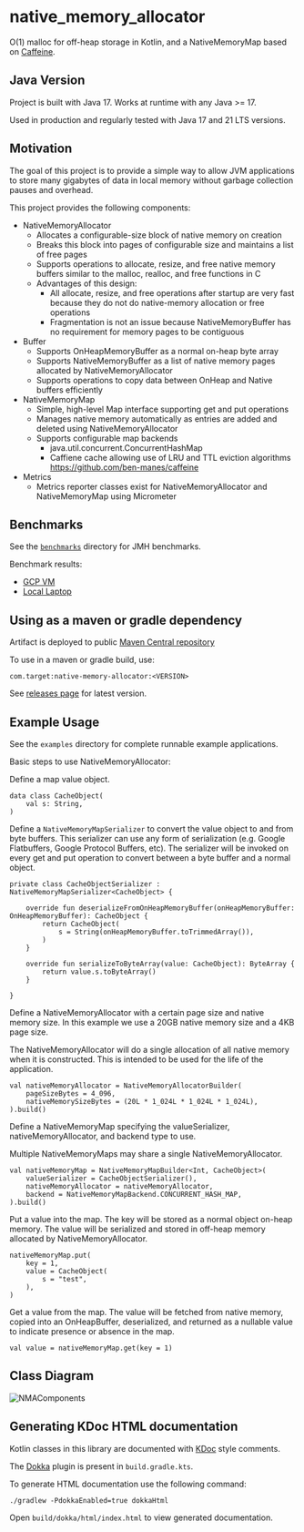 # native_memory_allocator

O(1) malloc for off-heap storage in Kotlin, and a NativeMemoryMap based on [Caffeine](https://github.com/ben-manes/caffeine).

## Java Version

Project is built with Java 17.  Works at runtime with any Java >= 17.

Used in production and regularly tested with Java 17 and 21 LTS versions.

## Motivation

The goal of this project is to provide a simple way to allow JVM applications to store many gigabytes of data in local
memory without garbage collection pauses and overhead.

This project provides the following components:

* NativeMemoryAllocator
    * Allocates a configurable-size block of native memory on creation
    * Breaks this block into pages of configurable size and maintains a list of free pages
    * Supports operations to allocate, resize, and free native memory buffers similar to the malloc, realloc, and free
      functions in C
    * Advantages of this design:
        * All allocate, resize, and free operations after startup are very fast because they do not do native-memory
          allocation or free operations
        * Fragmentation is not an issue because NativeMemoryBuffer has no requirement for memory pages to be contiguous
* Buffer
    * Supports OnHeapMemoryBuffer as a normal on-heap byte array
    * Supports NativeMemoryBuffer as a list of native memory pages allocated by NativeMemoryAllocator
    * Supports operations to copy data between OnHeap and Native buffers efficiently
* NativeMemoryMap
    * Simple, high-level Map interface supporting get and put operations
    * Manages native memory automatically as entries are added and deleted using NativeMemoryAllocator
    * Supports configurable map backends
        * java.util.concurrent.ConcurrentHashMap
        * Caffiene cache allowing use of LRU and TTL eviction algorithms https://github.com/ben-manes/caffeine
* Metrics
    * Metrics reporter classes exist for NativeMemoryAllocator and NativeMemoryMap using Micrometer


## Benchmarks

See the [`benchmarks`](https://github.com/target/native_memory_allocator/tree/main/benchmarks) directory for JMH benchmarks.

Benchmark results:
* [GCP VM](https://github.com/target/native_memory_allocator/wiki/Benchmark-results-in-GCP-VM)
* [Local Laptop](https://github.com/target/native_memory_allocator/wiki/Benchmark-results-in-local-laptop)

## Using as a maven or gradle dependency

Artifact is deployed to public [Maven Central repository](https://repo1.maven.org/maven2/com/target/native-memory-allocator/)

To use in a maven or gradle build, use:
```
com.target:native-memory-allocator:<VERSION>
```

See [releases page](https://github.com/target/native_memory_allocator/releases) for latest version.

## Example Usage

See the `examples` directory for complete runnable example applications.

Basic steps to use NativeMemoryAllocator:

Define a map value object.

```
data class CacheObject(
    val s: String,
)
```

Define a `NativeMemoryMapSerializer` to convert the value object to and from byte buffers. This serializer can use any
form of serialization (e.g. Google Flatbuffers, Google Protocol Buffers, etc). The serializer will be invoked on every
get and put operation to convert between a byte buffer and a normal object.

```
private class CacheObjectSerializer : NativeMemoryMapSerializer<CacheObject> {

    override fun deserializeFromOnHeapMemoryBuffer(onHeapMemoryBuffer: OnHeapMemoryBuffer): CacheObject {
        return CacheObject(
            s = String(onHeapMemoryBuffer.toTrimmedArray()),
        )
    }

    override fun serializeToByteArray(value: CacheObject): ByteArray {
        return value.s.toByteArray()
    }

}
```

Define a NativeMemoryAllocator with a certain page size and native memory size. In this example we use a 20GB native
memory size and a 4KB page size.

The NativeMemoryAllocator will do a single allocation of all native memory when it is constructed. This is intended to
be used for the life of the application.

```
val nativeMemoryAllocator = NativeMemoryAllocatorBuilder(
    pageSizeBytes = 4_096,
    nativeMemorySizeBytes = (20L * 1_024L * 1_024L * 1_024L),
).build()
```

Define a NativeMemoryMap specifying the valueSerializer, nativeMemoryAllocator, and backend type to use.

Multiple NativeMemoryMaps may share a single NativeMemoryAllocator.

```
val nativeMemoryMap = NativeMemoryMapBuilder<Int, CacheObject>(
    valueSerializer = CacheObjectSerializer(),
    nativeMemoryAllocator = nativeMemoryAllocator,
    backend = NativeMemoryMapBackend.CONCURRENT_HASH_MAP,
).build()
```

Put a value into the map. The key will be stored as a normal object on-heap memory. The value will be serialized and
stored in off-heap memory allocated by NativeMemoryAllocator.

```
nativeMemoryMap.put(
    key = 1,
    value = CacheObject(
        s = "test",
    ),
)
```

Get a value from the map. The value will be fetched from native memory, copied into an OnHeapBuffer, deserialized, and
returned as a nullable value to indicate presence or absence in the map.

```
val value = nativeMemoryMap.get(key = 1)
```

## Class Diagram

![NMAComponents](NMAComponents.png)

## Generating KDoc HTML documentation

Kotlin classes in this library are documented with [KDoc](https://kotlinlang.org/docs/kotlin-doc.html) style comments.

The [Dokka](https://github.com/Kotlin/dokka) plugin is present in `build.gradle.kts`.

To generate HTML documentation use the following command:

```
./gradlew -PdokkaEnabled=true dokkaHtml
```

Open `build/dokka/html/index.html` to view generated documentation.
